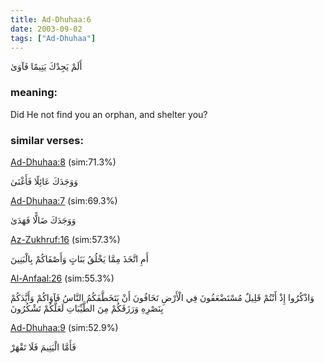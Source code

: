 ```yaml
---
title: Ad-Dhuhaa:6
date: 2003-09-02
tags: ["Ad-Dhuhaa"]
---
```

أَلَمْ يَجِدْكَ يَتِيمًا فَآوَىٰ
### meaning: 
Did He not find you an orphan, and shelter you?
### similar verses: 

[Ad-Dhuhaa:8](/93/8) (sim:71.3%)

وَوَجَدَكَ عَائِلًا فَأَغْنَىٰ

[Ad-Dhuhaa:7](/93/7) (sim:69.3%)

وَوَجَدَكَ ضَالًّا فَهَدَىٰ

[Az-Zukhruf:16](/43/16) (sim:57.3%)

أَمِ اتَّخَذَ مِمَّا يَخْلُقُ بَنَاتٍ وَأَصْفَاكُمْ بِالْبَنِينَ

[Al-Anfaal:26](/8/26) (sim:55.3%)

وَاذْكُرُوا إِذْ أَنْتُمْ قَلِيلٌ مُسْتَضْعَفُونَ فِي الْأَرْضِ تَخَافُونَ أَنْ يَتَخَطَّفَكُمُ النَّاسُ فَآوَاكُمْ وَأَيَّدَكُمْ بِنَصْرِهِ وَرَزَقَكُمْ مِنَ الطَّيِّبَاتِ لَعَلَّكُمْ تَشْكُرُونَ

[Ad-Dhuhaa:9](/93/9) (sim:52.9%)

فَأَمَّا الْيَتِيمَ فَلَا تَقْهَرْ
